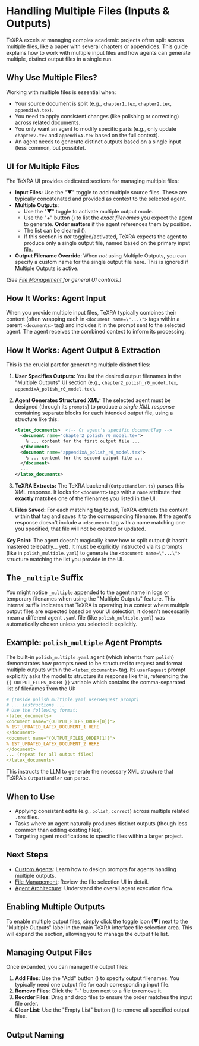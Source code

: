 # Handling Multiple Files (Inputs & Outputs)

TeXRA excels at managing complex academic projects often split across multiple files, like a paper with several chapters or appendices. This guide explains how to work with multiple input files and how agents can generate multiple, distinct output files in a single run.

## Why Use Multiple Files?

Working with multiple files is essential when:

- Your source document is split (e.g., `chapter1.tex`, `chapter2.tex`, `appendixA.tex`).
- You need to apply consistent changes (like polishing or correcting) across related documents.
- You only want an agent to modify specific parts (e.g., only update `chapter2.tex` and `appendixA.tex` based on the full context).
- An agent needs to generate distinct outputs based on a single input (less common, but possible).

## UI for Multiple Files

The TeXRA UI provides dedicated sections for managing multiple files:

<!-- ![Multiple Files UI Placeholder](/images/multiple-files-ui.png) _(Placeholder: Screenshot highlighting Input Files & Multiple Outputs sections)_ -->

- **Input Files**: Use the "▼" toggle to add multiple source files. These are typically concatenated and provided as context to the selected agent.
- **Multiple Outputs**:
  - Use the "▼" toggle to activate multiple output mode.
  - Use the "+" button (<i class="codicon codicon-add"></i>) to list the _exact filenames_ you expect the agent to generate. **Order matters** if the agent references them by position.
  - The list can be cleared (<i class="codicon codicon-trash"></i>).
  - If this section is _not_ toggled/activated, TeXRA expects the agent to produce only a single output file, named based on the primary input file.
- **Output Filename Override**: When _not_ using Multiple Outputs, you can specify a custom name for the single output file here. This is ignored if Multiple Outputs is active.

_(See [File Management](./file-management.md) for general UI controls.)_

## How It Works: Agent Input

When you provide multiple input files, TeXRA typically combines their content (often wrapping each in `<document name=\"...\">` tags within a parent `<documents>` tag) and includes it in the prompt sent to the selected agent. The agent receives the combined context to inform its processing.

## How It Works: Agent Output & Extraction

This is the crucial part for generating multiple distinct files:

1. **User Specifies Outputs:** You list the desired output filenames in the "Multiple Outputs" UI section (e.g., `chapter2_polish_r0_model.tex`, `appendixA_polish_r0_model.tex`).
2. **Agent Generates Structured XML:** The selected agent must be designed (through its `prompts`) to produce a _single XML response_ containing separate blocks for each intended output file, using a structure like this:

   ```xml
   <latex_documents>  <!-- Or agent's specific documentTag -->
     <document name="chapter2_polish_r0_model.tex">
       % ... content for the first output file ...
     </document>
     <document name="appendixA_polish_r0_model.tex">
       % ... content for the second output file ...
     </document>
     ...
   </latex_documents>
   ```

3. **TeXRA Extracts:** The TeXRA backend (`OutputHandler.ts`) parses this XML response. It looks for `<document>` tags with a `name` attribute that **exactly matches** one of the filenames you listed in the UI.
4. **Files Saved:** For each matching tag found, TeXRA extracts the content within that tag and saves it to the corresponding filename. If the agent's response doesn't include a `<document>` tag with a name matching one you specified, that file will not be created or updated.

**Key Point:** The agent doesn't magically know how to split output (it hasn't mastered telepathy... yet). It must be explicitly instructed via its prompts (like in `polish_multiple.yaml`) to generate the `<document name=\"...\">` structure matching the list you provide in the UI.

## The `_multiple` Suffix

You might notice `_multiple` appended to the agent name in logs or temporary filenames when using the "Multiple Outputs" feature. This internal suffix indicates that TeXRA is operating in a context where multiple output files are expected based on your UI selection; it doesn't necessarily mean a different agent `.yaml` file (like `polish_multiple.yaml`) was automatically chosen unless you selected it explicitly.

## Example: `polish_multiple` Agent Prompts

The built-in `polish_multiple.yaml` agent (which inherits from `polish`) demonstrates how prompts need to be structured to request and format multiple outputs within the `<latex_documents>` tag. Its `userRequest` prompt explicitly asks the model to structure its response like this, referencing the `{{ OUTPUT_FILES_ORDER }}` variable which contains the comma-separated list of filenames from the UI:

```yaml
# (Inside polish_multiple.yaml userRequest prompt)
# ... instructions ...
# Use the following format:
<latex_documents>
<document name="{OUTPUT_FILES_ORDER[0]}">
% 1ST_UPDATED_LATEX_DOCUMENT_1 HERE
</document>
<document name="{OUTPUT_FILES_ORDER[1]}">
% 1ST_UPDATED_LATEX_DOCUMENT_2 HERE
</document>
... (repeat for all output files)
</latex_documents>
```

This instructs the LLM to generate the necessary XML structure that TeXRA's `OutputHandler` can parse.

## When to Use

- Applying consistent edits (e.g., `polish`, `correct`) across multiple related `.tex` files.
- Tasks where an agent naturally produces distinct outputs (though less common than editing existing files).
- Targeting agent modifications to specific files within a larger project.

## Next Steps

- [Custom Agents](./custom-agents.md): Learn how to design prompts for agents handling multiple outputs.
- [File Management](./file-management.md): Review the file selection UI in detail.
- [Agent Architecture](./agent-architecture.md): Understand the overall agent execution flow.

## Enabling Multiple Outputs

To enable multiple output files, simply click the toggle icon (▼) next to the "Multiple Outputs" label in the main TeXRA interface file selection area. This will expand the section, allowing you to manage the output file list.

## Managing Output Files

Once expanded, you can manage the output files:

1.  **Add Files**: Use the "Add" button (<i class="codicon codicon-add"></i>) to specify output filenames. You typically need one output file for each corresponding input file.
2.  **Remove Files**: Click the "-" button next to a file to remove it.
3.  **Reorder Files**: Drag and drop files to ensure the order matches the input file order.
4.  **Clear List**: Use the "Empty List" button (<i class="codicon codicon-trash"></i>) to remove all specified output files.

## Output Naming
